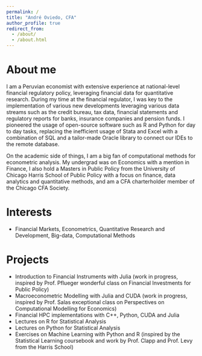 ```yaml
---
permalink: /
title: "André Oviedo, CFA"
author_profile: true
redirect_from: 
  - /about/
  - /about.html
---
```


# About me


I am a Peruvian economist with extensive experience at national-level financial regulatory policy, leveraging financial data for quantitative research.
During my time at the financial regulator, I was key to the implementation of various new developments leveraging various data streams such as the credit bureau, tax data,
financial statements and regulatory reports for banks, insurance companies and pension funds. I pioneered the usage of open-source software such as R and Python
for day to day tasks, replacing the inefficient usage of Stata and Excel with a combination of SQL and a tailor-made Oracle library to connect our IDEs to the remote database.

On the academic side of things, I am a big fan of computational methods for econometric analysis. My undergrad was on Economics with a mention in Finance, I also hold a Masters in Public Policy from the University of Chicago Harris School of Public Policy with a focus on finance, data analytics and quantitative methods, and am a CFA charterholder member of the Chicago CFA Society.

# Interests

- Financial Markets, Econometrics, Quantitative Research and Development, Big-data, Computational Methods

# Projects

- Introduction to Financial Instruments with Julia (work in progress, inspired by Prof. Pflueger wonderful class on Financial Investments for Public Policy)
- Macroeconometric Modelling with Julia and CUDA (work in progress, inspired by Prof. Salas exceptional class on Perspectives on Computational Modelling for Economics)
- Financial HPC implementations with C++, Python, CUDA and Julia
- Lectures on R for Statistical Analysis
- Lectures on Python for Statistical Analysis
- Exercises on Machine Learning with Python and R (inspired by the Statistical Learning coursebook and work by Prof. Clapp and Prof. Levy from the Harris School)
